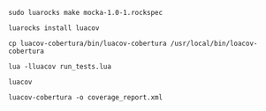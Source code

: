 `sudo luarocks make mocka-1.0-1.rockspec`

`luarocks install luacov`

`cp luacov-cobertura/bin/luacov-cobertura /usr/local/bin/loacov-cobertura`

`lua -lluacov run_tests.lua`

`luacov`

`luacov-cobertura -o coverage_report.xml`
